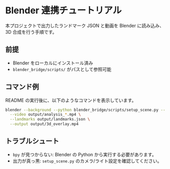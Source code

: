 # Blender 連携チュートリアル

本プロジェクトで出力したランドマーク JSON と動画を Blender に読み込み、3D 合成を行う手順です。

## 前提
- Blender をローカルにインストール済み
- `blender_bridge/scripts/` がパスとして参照可能

## コマンド例
README の実行後に、以下のようなコマンドを表示しています。

```bash
blender --background --python blender_bridge/scripts/setup_scene.py -- \
  --video output/analysis_*.mp4 \
  --landmarks output/landmarks.json \
  --output output/3d_overlay.mp4
```

## トラブルシュート
- `bpy` が見つからない: Blender の Python から実行する必要があります。
- 出力が真っ黒: `setup_scene.py` のカメラ/ライト設定を確認してください。
